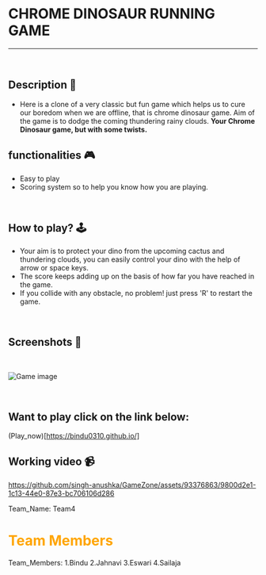 # **CHROME DINOSAUR RUNNING GAME**

---

<br>

## **Description 📃** 
- Here is a clone of a very classic but fun game which helps us to cure our boredom when we are offline, that is chrome dinosaur game. Aim of the game is to dodge the coming thundering rainy clouds.
**Your Chrome Dinosaur game, but with some twists.**


## **functionalities 🎮** 
- Easy to play
- Scoring system so to help you know how you are playing.
<br>

## **How to play? 🕹️**
- Your aim is to protect your dino from the upcoming cactus and thundering clouds, you can easily control your dino with the help of arrow or space keys.
- The score keeps adding up on the basis of how far you have reached in the game.
- If you collide with any obstacle, no problem! just press 'R' to restart the game.

<br>

## **Screenshots 📸**

<br>

![Game image](../../assets/images/Chrome_dinosaur_runner.png)

<br>

## **Want to play click on the link below:**
(Play_now)[https://bindu0310.github.io/]

## **Working video 📹**
<!-- add your working video over here -->



https://github.com/singh-anushka/GameZone/assets/93376863/9800d2e1-1c13-44e0-87e3-bc706106d286

Team_Name: Team4
<html>
  <head>
    <h1 style="color:orange">Team Members</h1>
  </head>
</html>
Team_Members:
1.Bindu
2.Jahnavi
3.Eswari
4.Sailaja

